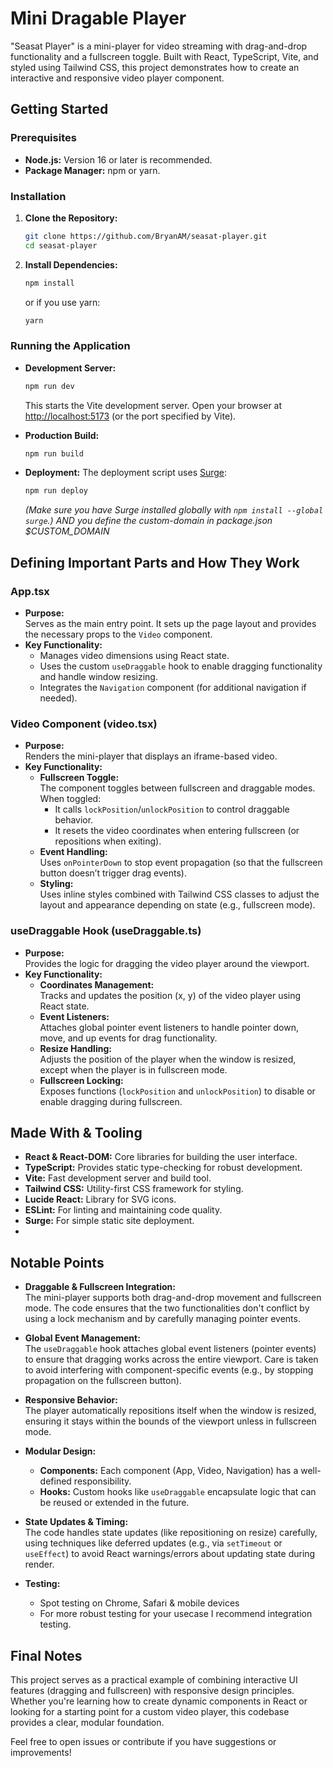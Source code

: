 # Mini Dragable Player

"Seasat Player" is a mini-player for video streaming with drag-and-drop functionality and a fullscreen toggle. Built with React, TypeScript, Vite, and styled using Tailwind CSS, this project demonstrates how to create an interactive and responsive video player component.

## Getting Started

### Prerequisites
- **Node.js:** Version 16 or later is recommended.
- **Package Manager:** npm or yarn.

### Installation
1. **Clone the Repository:**
   ```bash
   git clone https://github.com/BryanAM/seasat-player.git
   cd seasat-player
   ```
2. **Install Dependencies:**
   ```bash
   npm install
   ```
   or if you use yarn:
   ```bash
   yarn
   ```

### Running the Application
- **Development Server:**
  ```bash
  npm run dev
  ```
  This starts the Vite development server. Open your browser at [http://localhost:5173](http://localhost:5173) (or the port specified by Vite).

- **Production Build:**
  ```bash
  npm run build
  ```

- **Deployment:**
  The deployment script uses [Surge](https://surge.sh/):
  ```bash
  npm run deploy
  ```
  *(Make sure you have Surge installed globally with `npm install --global surge`.) AND you define the custom-domain in package.json $CUSTOM_DOMAIN*

## Defining Important Parts and How They Work

### App.tsx
- **Purpose:**  
  Serves as the main entry point. It sets up the page layout and provides the necessary props to the `Video` component.
- **Key Functionality:**
  - Manages video dimensions using React state.
  - Uses the custom `useDraggable` hook to enable dragging functionality and handle window resizing.
  - Integrates the `Navigation` component (for additional navigation if needed).

### Video Component (video.tsx)
- **Purpose:**  
  Renders the mini-player that displays an iframe-based video.
- **Key Functionality:**
  - **Fullscreen Toggle:**  
    The component toggles between fullscreen and draggable modes. When toggled:
    - It calls `lockPosition`/`unlockPosition` to control draggable behavior.
    - It resets the video coordinates when entering fullscreen (or repositions when exiting).
  - **Event Handling:**  
    Uses `onPointerDown` to stop event propagation (so that the fullscreen button doesn’t trigger drag events).
  - **Styling:**  
    Uses inline styles combined with Tailwind CSS classes to adjust the layout and appearance depending on state (e.g., fullscreen mode).

### useDraggable Hook (useDraggable.ts)
- **Purpose:**  
  Provides the logic for dragging the video player around the viewport.
- **Key Functionality:**
  - **Coordinates Management:**  
    Tracks and updates the position (x, y) of the video player using React state.
  - **Event Listeners:**  
    Attaches global pointer event listeners to handle pointer down, move, and up events for drag functionality.
  - **Resize Handling:**  
    Adjusts the position of the player when the window is resized, except when the player is in fullscreen mode.
  - **Fullscreen Locking:**  
    Exposes functions (`lockPosition` and `unlockPosition`) to disable or enable dragging during fullscreen.

## Made With & Tooling

- **React & React-DOM:** Core libraries for building the user interface.
- **TypeScript:** Provides static type-checking for robust development.
- **Vite:** Fast development server and build tool.
- **Tailwind CSS:** Utility-first CSS framework for styling.
- **Lucide React:** Library for SVG icons.
- **ESLint:** For linting and maintaining code quality.
- **Surge:** For simple static site deployment.
- 

## Notable Points

- **Draggable & Fullscreen Integration:**  
  The mini-player supports both drag-and-drop movement and fullscreen mode. The code ensures that the two functionalities don't conflict by using a lock mechanism and by carefully managing pointer events.

- **Global Event Management:**  
  The `useDraggable` hook attaches global event listeners (pointer events) to ensure that dragging works across the entire viewport. Care is taken to avoid interfering with component-specific events (e.g., by stopping propagation on the fullscreen button).

- **Responsive Behavior:**  
  The player automatically repositions itself when the window is resized, ensuring it stays within the bounds of the viewport unless in fullscreen mode.

- **Modular Design:**  
  - **Components:** Each component (App, Video, Navigation) has a well-defined responsibility.
  - **Hooks:** Custom hooks like `useDraggable` encapsulate logic that can be reused or extended in the future.

- **State Updates & Timing:**  
  The code handles state updates (like repositioning on resize) carefully, using techniques like deferred updates (e.g., via `setTimeout` or `useEffect`) to avoid React warnings/errors about updating state during render.

  
- **Testing:**
    - Spot testing on Chrome, Safari & mobile devices
    - For more robust testing for your usecase I recommend integration testing.

## Final Notes

This project serves as a practical example of combining interactive UI features (dragging and fullscreen) with responsive design principles. Whether you're learning how to create dynamic components in React or looking for a starting point for a custom video player, this codebase provides a clear, modular foundation.

Feel free to open issues or contribute if you have suggestions or improvements!
